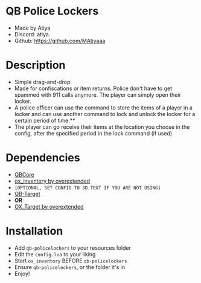 # QB Police Lockers
* Made by Atiya
* Discord: atiya.
* Github: https://github.com/MAtiyaaa

# Description
* Simple drag-and-drop
* Made for confiscations or item returns. Police don't have to get spammed with 911 calls anymore. The player can simply open their locker.
* A police officer can use the command to store the items of a player in a locker and can use another command to lock and unlock the locker for a certain period of time.** 
* The player can go receive their items at the location you choose in the config, after the specified period in the lock command (if used)

# Dependencies
* [QBCore](https://github.com/qbcore-framework)
* [ox_inventory by overextended](https://github.com/overextended/ox_inventory)
* `[OPTIONAL, SET CONFIG TO 3D TEXT IF YOU ARE NOT USING]`
* [QB-Target](https://github.com/qbcore-framework/qb-target)
* **OR**
* [OX_Target by overextended](https://github.com/overextended/ox_target)

# Installation
* Add `qb-policelockers` to your resources folder
* Edit the `config.lua` to your liking
* Start `ox_inventory` BEFORE `qb-policelockers`
* Ensure `qb-policelockers`, or the folder it's in
* Enjoy!


